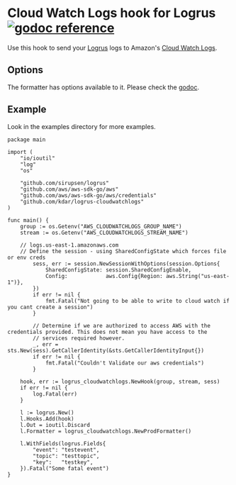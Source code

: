 # Cloud Watch Logs hook for Logrus [![godoc reference](https://godoc.org/github.com/kdar/logrus-cloudwatchlogs?status.png)](https://godoc.org/github.com/kdar/logrus-cloudwatchlogs)


Use this hook to send your [Logrus](https://github.com/sirupsen/logrus) logs to Amazon's [Cloud Watch Logs](https://aws.amazon.com/cloudwatch/details/#log-monitoring).

## Options

The formatter has options available to it. Please check the [godoc](https://godoc.org/github.com/kdar/logrus-cloudwatchlogs).

## Example

Look in the examples directory for more examples.

```
package main

import (
	"io/ioutil"
	"log"
	"os"

	"github.com/sirupsen/logrus"
	"github.com/aws/aws-sdk-go/aws"
	"github.com/aws/aws-sdk-go/aws/credentials"
	"github.com/kdar/logrus-cloudwatchlogs"
)

func main() {
	group := os.Getenv("AWS_CLOUDWATCHLOGS_GROUP_NAME")
	stream := os.Getenv("AWS_CLOUDWATCHLOGS_STREAM_NAME")

	// logs.us-east-1.amazonaws.com
	// Define the session - using SharedConfigState which forces file or env creds
    	sess, err := session.NewSessionWithOptions(session.Options{
    		SharedConfigState: session.SharedConfigEnable,
    		Config:            aws.Config{Region: aws.String("us-east-1")},
    	})
    	if err != nil {
    		fmt.Fatal("Not going to be able to write to cloud watch if you cant create a session")
    	}
    
    	// Determine if we are authorized to access AWS with the credentials provided. This does not mean you have access to the
    	// services required however.
    	_, err = sts.New(sess).GetCallerIdentity(&sts.GetCallerIdentityInput{})
    	if err != nil {
    		fmt.Fatal("Couldn't Validate our aws credentials")
    	}

	hook, err := logrus_cloudwatchlogs.NewHook(group, stream, sess)
	if err != nil {
		log.Fatal(err)
	}

	l := logrus.New()
	l.Hooks.Add(hook)
	l.Out = ioutil.Discard
	l.Formatter = logrus_cloudwatchlogs.NewProdFormatter()

	l.WithFields(logrus.Fields{
		"event": "testevent",
		"topic": "testtopic",
		"key":   "testkey",
	}).Fatal("Some fatal event")
}

```
